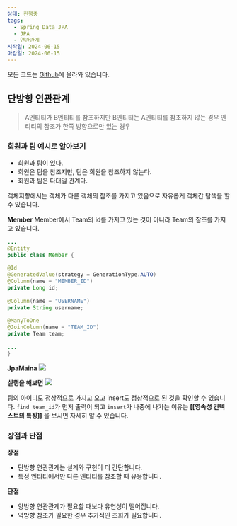 ```yaml
---
상태: 진행중
tags:
  - Spring_Data_JPA
  - JPA
  - 연관관계
시작일: 2024-06-15
마감일: 2024-06-15
---
```

모든 코드는 [Github](https://github.com/SooowanLee/ex1-hello-jpa)에 올라와 있습니다. 


## 단방향 연관관계
> A엔티티가 B엔티티를 참조하지만 B엔티티는 A엔티티를 참조하지 않는 경우
> 엔티티의 참조가 한쪽 방향으로만 있는 경우

### 회원과 팀 예시로 알아보기
- 회원과 팀이 있다.
- 회원은 팀을 참조지만, 팀은 회원을 참조하지 않는다.
- 회원과 팀은 다대일 관계다.


객체지향에서는 객체가 다른 객체의 참조를 가지고 있음으로 자유롭게 객체간 탐색을 할 수 있습니다.

**Member**
Member에서 Team의 id를 가지고 있는 것이 아니라 Team의 참조를 가지고 있습니다. 
```java
...
@Entity  
public class Member {  
  
@Id  
@GeneratedValue(strategy = GenerationType.AUTO)  
@Column(name = "MEMBER_ID")  
private Long id;  
  
@Column(name = "USERNAME")  
private String username;  
  
@ManyToOne  
@JoinColumn(name = "TEAM_ID")  
private Team team;  
  
...
}
```

**JpaMaina**
![](https://i.imgur.com/f3AErEf.png)

**실행을 해보면**
![](https://i.imgur.com/OgcjZzx.png)

팀의 아이디도 정상적으로 가지고 오고 insert도 정상적으로 된 것을 확인할 수 있습니다.
`find team_id`가 먼저 출력이 되고 `insert`가 나중에 나가는 이유는 **[[영속성 컨텍스트의 특징]]** 을 보시면 자세히 알 수 있습니다.

### 장점과 단점
**장점**
- 단방향 연관관계는 설계와 구현이 더 간단합니다.
- 특정 엔티티에서만 다른 엔티티를 참조할 때 유용합니다.

**단점**
- 양방향 연관관계가 필요할 때보다 유연성이 떨어집니다.
- 역방향 참조가 필요한 경우 추가적인 조회가 필요합니다.